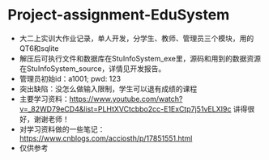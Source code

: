 # Project-assignment-EduSystem
- 大二上实训大作业记录，单人开发，分学生、教师、管理员三个模块，用的QT6和sqlite
- 解压后可执行文件和数据库在StuInfoSystem_exe里，源码和用到的数据资源在StuInfoSystem_source，详情见开发报告。
- 管理员初始id：a1001; pwd: 123
- 突出缺陷：没怎么做输入限制，学生可以退有成绩的课程
- 主要学习资料：https://www.youtube.com/watch?v=_82WD79eCD4&list=PLHtXVCtcbbo2cc-E1ExCtp7j51vELXI9c  讲得很好，谢谢老师！
- 对学习资料做的一些笔记：https://www.cnblogs.com/acciosth/p/17851551.html
- 仅供参考
